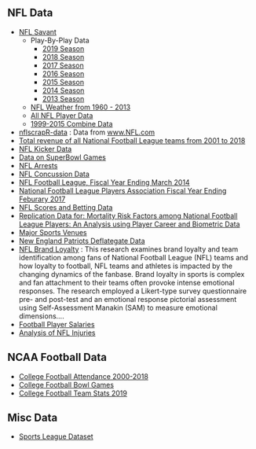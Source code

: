 ## NFL Data
- [NFL Savant](http://www.nflsavant.com/about.php)
    - Play-By-Play Data
        - [2019 Season](http://www.nflsavant.com/pbp_data.php?year=2019)
        - [2018 Season](http://www.nflsavant.com/pbp_data.php?year=2018)
        - [2017 Season](http://www.nflsavant.com/pbp_data.php?year=2017)
        - [2016 Season](http://www.nflsavant.com/pbp_data.php?year=2016)
        - [2015 Season](http://www.nflsavant.com/pbp_data.php?year=2015)
        - [2014 Season](http://www.nflsavant.com/pbp_data.php?year=2014)
        - [2013 Season](http://www.nflsavant.com/pbp_data.php?year=2013)
    - [NFL Weather from 1960 - 2013](http://www.nflsavant.com/dump/weather_20131231.csv)
    - [All NFL Player Data](http://www.nflsavant.com/dump/players_2013-12-12.csv)
    - [1999-2015 Combine Data](http://www.nflsavant.com/dump/combine.csv?year=2015)
- [nflscrapR-data](https://github.com/ryurko/nflscrapR-data) : Data from www.NFL.com
- [Total revenue of all National Football League teams from 2001 to 2018](https://www.statista.com/statistics/193457/total-league-revenue-of-the-nfl-since-2005/)
- [NFL Kicker Data](https://www.kaggle.com/josephvm/nfl-kickers-data)
- [Data on SuperBowl Games](https://data.world/sports/history-of-the-super-bowl)
- [NFL Arrests](https://www.kaggle.com/patrickmurphy/nfl-arrests)
- [NFL Concussion Data](https://www.kaggle.com/jpmiller/nfl-competition-data)
- [NFL Football League, Fiscal Year Ending March 2014](https://projects.propublica.org/nonprofits/organizations/131922622)
- [National Football League Players Association Fiscal Year Ending Feburary 2017](https://projects.propublica.org/nonprofits/organizations/521169809)
- [NFL Scores and Betting Data](https://www.kaggle.com/tobycrabtree/nfl-scores-and-betting-data)
- [Replication Data for: Mortality Risk Factors among National Football League Players: An Analysis using Player Career and Biometric Data](https://dataverse.harvard.edu/dataset.xhtml?persistentId=doi:10.7910/DVN/WHU4KC)
- [Major Sports Venues](https://hifld-geoplatform.opendata.arcgis.com/datasets/1f538e9e89e642f1b077872933401d8d)
- [New England Patriots Deflategate Data](https://dataverse.harvard.edu/dataset.xhtml?persistentId=doi:10.7910/DVN/FNVMRL)
- [NFL Brand Loyalty](https://search.datacite.org/works/10.5281/zenodo.3522080) : This research examines brand loyalty and team identification among fans of National Football League (NFL) teams and how loyalty to football, NFL teams and athletes is impacted by the changing dynamics of the fanbase. Brand loyalty in sports is complex and fan attachment to their teams often provoke intense emotional responses. The research employed a Likert-type survey questionnaire pre- and post-test and an emotional response pictorial assessment using Self-Assessment Manakin (SAM) to measure emotional dimensions....
- [Football Player Salaries](https://www.kaggle.com/trolukovich/football-players-salaries)
- [Analysis of NFL Injuries](https://www.kaggle.com/jaseziv83/an-analysis-of-nfl-injuries)
    
## NCAA Football Data
- [College Football Attendance 2000-2018](https://www.kaggle.com/jeffgallini/college-football-attendance-2000-to-2018)
- [College Football Bowl Games](https://data.world/chasewillden/college-football-bowl-games)
- [College Football Team Stats 2019](https://www.kaggle.com/jeffgallini/college-football-team-stats-2019)

## Misc Data
- [Sports League Dataset](https://zenodo.org/record/3256432)
